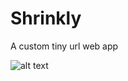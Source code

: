 # Shrinkly
A custom tiny url web app

![alt text](https://github.com/uz1pk/Shrinkly/tree/master/demo/demo.png)

